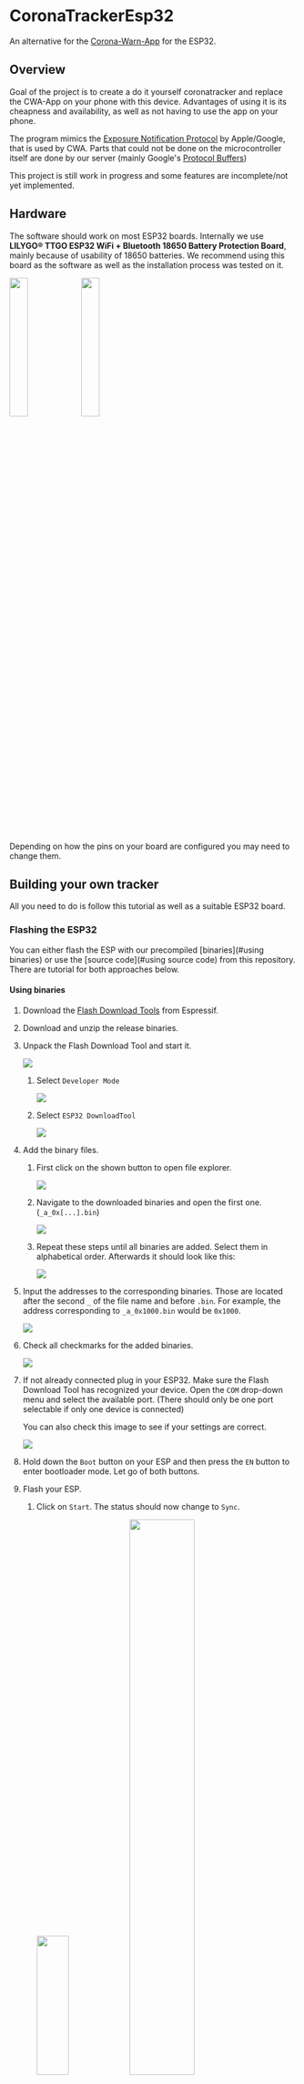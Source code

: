 # CoronaTrackerEsp32

An alternative for the [Corona-Warn-App](https://www.coronawarn.app/de/) for the ESP32. 

## Overview

Goal of the project is to create a do it yourself coronatracker and replace the CWA-App on your phone with this device. Advantages of using it is its cheapness and availability, as well as not having to use the app on your phone.

The program mimics the [Exposure Notification Protocol](https://www.google.com/covid19/exposurenotifications/) by Apple/Google, that is used by CWA. Parts that could not be done on the microcontroller itself are done by our server (mainly Google's [Protocol Buffers](https://developers.google.com/android/exposure-notifications/exposure-key-file-format))

This project is still work in progress and some features are incomplete/not yet implemented.

## Hardware

The software should work on most ESP32 boards. Internally we use **LILYGO® TTGO ESP32 WiFi + Bluetooth 18650 Battery Protection Board**, mainly because of usability of 18650 batteries. We recommend using this board as the software as well as the installation process was tested on it.

<img src="doc\images\ESP_Front.jpg"  width=25% height=25%  /><img src="doc\images\ESP_Back.jpg" width=25% height=25% />

Depending on how the pins on your board are configured you may need to change them.

## Building your own tracker

All you need to do is follow this tutorial as well as a suitable ESP32 board.

### Flashing the ESP32

You can either flash the ESP with our precompiled [binaries](#using binaries) or use the [source code](#using source code) from this repository. There are tutorial for both approaches below.

#### Using binaries

1. Download the [Flash Download Tools](https://www.espressif.com/en/support/download/other-tools) from Espressif.

2. Download and unzip the release binaries.

3. Unpack the Flash Download Tool and start it.

   <img src="C:\Users\Yannick\Documents\Git\CoronaTrackerEsp32\doc\images\EXPLORER_START_TOOL.png" />

   1. Select `Developer Mode`

      <img src="C:\Users\Yannick\Documents\Git\CoronaTrackerEsp32\doc\images\FDT_DEV.png" />

   2. Select `ESP32 DownloadTool`

      <img src="C:\Users\Yannick\Documents\Git\CoronaTrackerEsp32\doc\images\FDT_ESP32.png" />

   

4. Add the binary files.

   1. First click on the shown button to open file explorer.

      <img src="C:\Users\Yannick\Documents\Git\CoronaTrackerEsp32\doc\images\FDT_ADD_BIN.png" />

   2. Navigate to the downloaded binaries and open the first one. (`_a_0x[...].bin`)

      <img src="C:\Users\Yannick\Documents\Git\CoronaTrackerEsp32\doc\images\EXPLORER_CHOOSE_BIN.png" />

   3. Repeat these steps until all binaries are added. Select them in alphabetical order. Afterwards it should look like this:

      <img src="C:\Users\Yannick\Documents\Git\CoronaTrackerEsp32\doc\images\FDT_BINS_ADDED.png" />

5. Input the addresses to the corresponding binaries. Those are located after the second `_` of the file name and before `.bin`. For example, the address corresponding to  `_a_0x1000.bin` would be `0x1000`.

   <img src="C:\Users\Yannick\Documents\Git\CoronaTrackerEsp32\doc\images\FDT_ADDRESS_ADDED.png" />

6. Check all checkmarks for the added binaries.

   <img src="C:\Users\Yannick\Documents\Git\CoronaTrackerEsp32\doc\images\FDT_CHECKMARKS.png" />

7. If not already connected plug in your ESP32. Make sure the Flash Download Tool has recognized your device. Open the `COM` drop-down menu and select the available port. (There should only be one port selectable if only one device is connected)

   You can also check this image to see if your settings are correct.

   <img src="C:\Users\Yannick\Documents\Git\CoronaTrackerEsp32\doc\images\FDT_COM_PORT.png" />

8. Hold down the `Boot` button on your ESP and then press the `EN` button to enter bootloader mode. Let go of both buttons.

9. Flash your ESP.

   1. Click on `Start`. The status should now change to `Sync`.

      <p float="left">
      	<img src="C:\Users\Yannick\Documents\Git\CoronaTrackerEsp32\doc\images\FDT_START.png" width=35% height=25% />
      	<img src="C:\Users\Yannick\Documents\Git\CoronaTrackerEsp32\doc\images\FDT_SYNCH.png" width=50% height=50% />
      </p>

   2. Now press the `Boot` button again. The status should change to `Download`.

      <img src="C:\Users\Yannick\Documents\Git\CoronaTrackerEsp32\doc\images\FDT_DOWNLOAD.png" />

   3. When the ESP is successfully flashed the status will show `Finish`.

      <img src="C:\Users\Yannick\Documents\Git\CoronaTrackerEsp32\doc\images\FDT_FINISH.png" />

10. You can now [setup](#setting up the esp) your ESP.

### Using source code

1. Download and install [Visual Studio Code](https://code.visualstudio.com/). 

2. Install [PlatformIO](https://platformio.org/) for VS Code. ([Instructions](https://platformio.org/install/ide?install=vscode)) There may be a prompt to restart VS Code after installing.

3. Clone or download this project. You can use `Download ZIP`on the top right of this site. Unzip it in a suitable directory.

   <img src="doc\images\git_download.png"  />

4. Open the project with PlatformIO. 

   1. Open Platform IO Home.

      <img src="doc\images\PIO_Home.png"  />

   2. Click on `Open Folder`and search for the downloaded project.

      <img src="doc\images\PIO_Open.png"  />

   3. Open the `tracker` folder. It might take awhile until the project is fully loaded.

      <img src="doc\images\PIO_OpenFolder.png"  />

5. Connect your ESP32 via USB and upload the project. (If you are using our board you have to press the `Boot` button, when the console reads `Connecting...`)

   <img src="doc\images\PIO_Upload.png" width=50% height=50% />

   This message should appear at the bottom of the terminal if the upload was successful.

   <img src="doc\images\PIO_Success.png"/>

6. You can now [setup](#setting up the esp) your ESP.

### Setting up the ESP

1. After a successful flash the ESP will start an access point called `Coronatracker`to set up WiFi. Connect to the AP and open `192.168.4.1`. (Depending on the device you might get a notification that there is no connection to the internet) Enter your WiFi credentials and click safe.

   <img src="doc\images\WiFI_1.png" width=25% height=25% /><img src="doc\images\WiFi_2.png" width=25% height=25% />

2. The ESP will now start initialization and afterwards simulating the CWA-App.

## Known Issues

- After initial configuration, WiFi credentials can not be changed without re-flashing the device.
- WiFi credentials will be lost if the device looses power.
- There is no official protocol for uploading infected keys.
- Power consumption is a problem on small batteries.
- Time displayed is always in CEST.
- There is no real solution for full storage.